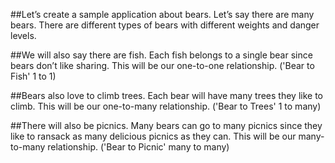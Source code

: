 ##Let’s create a sample application about bears. Let’s say there are many bears. There are different types of bears with different weights and danger levels.

##We will also say there are fish. Each fish belongs to a single bear since bears don’t like sharing. This will be our one-to-one relationship. ('Bear to Fish' 1 to 1)

##Bears also love to climb trees. Each bear will have many trees they like to climb. This will be our one-to-many relationship. ('Bear to Trees' 1 to many)

##There will also be picnics. Many bears can go to many picnics since they like to ransack as many delicious picnics as they can. This will be our many-to-many relationship. ('Bear to Picnic' many to many)